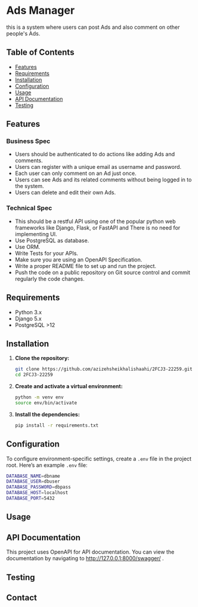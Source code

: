 # Ads Manager

this is a system where users can post Ads and also comment on other people's Ads.

## Table of Contents

 - [Features](#features)
 - [Requirements](#requirements)
 - [Installation](#installation)
 - [Configuration](#configuration)
 - [Usage](#usage)
 - [API Documentation](#api-documentation)
 - [Testing](#testing)

## Features

### Business Spec

- Users should be authenticated to do actions like adding Ads and comments.
- Users can register with a unique email as username and password.
- Each user can only comment on an Ad just once.
- Users can see Ads and its related comments without being logged in to the system.
- Users can delete and edit their own Ads.
 
### Technical Spec

- This should be a restful API using one of the popular python web frameworks like Django, Flask, or FastAPI and There is no need for implementing UI.
- Use PostgreSQL as database.
- Use ORM.
- Write Tests for your APIs.
- Make sure you are using an OpenAPI Specification.
- Write a proper README file to set up and run the project.
- Push the code on a public repository on Git source control and commit regularly the code changes.

## Requirements

- Python 3.x
- Django 5.x
- PostgreSQL >12

## Installation

1. **Clone the repository:**

   ```bash
   git clone https://github.com/azizehsheikhalishaahi/2FCJ3-22259.git
   cd 2FCJ3-22259
   ```

2. **Create and activate a virtual environment:**

   ```bash
   python -m venv env
   source env/bin/activate
   ```

3. **Install the dependencies:**

   ```bash
   pip install -r requirements.txt
   ```

## Configuration

To configure environment-specific settings, create a `.env` file in the project root. Here’s an example `.env` file:

```bash
DATABASE_NAME=dbname
DATABASE_USER=dbuser
DATABASE_PASSWORD=dbpass
DATABASE_HOST=localhost
DATABASE_PORT=5432
```

## Usage


## API Documentation

This project uses OpenAPI for API documentation. You can view the documentation by navigating to http://127.0.0.1:8000/swagger/ .

## Testing


## Contact